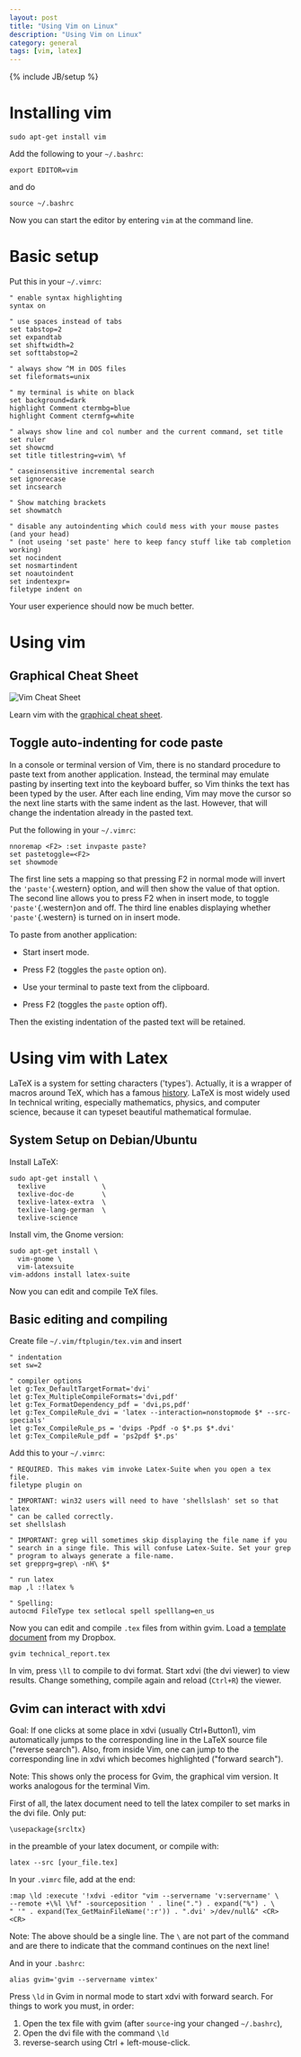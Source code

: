 ```yaml
---
layout: post
title: "Using Vim on Linux"
description: "Using Vim on Linux"
category: general
tags: [vim, latex]
---
```

{% include JB/setup %}


Installing vim
==============

    sudo apt-get install vim

Add the following to your `~/.bashrc`:

    export EDITOR=vim

and do

    source ~/.bashrc

Now you can start the editor by entering `vim` at the command line.




Basic setup
===========

Put this in your `~/.vimrc`:

    " enable syntax highlighting
    syntax on

    " use spaces instead of tabs
    set tabstop=2
    set expandtab
    set shiftwidth=2
    set softtabstop=2 
    
    " always show ^M in DOS files
    set fileformats=unix
    
    " my terminal is white on black
    set background=dark
    highlight Comment ctermbg=blue
    highlight Comment ctermfg=white
    
    " always show line and col number and the current command, set title
    set ruler
    set showcmd
    set title titlestring=vim\ %f

    " caseinsensitive incremental search
    set ignorecase
    set incsearch
    
    " Show matching brackets
    set showmatch
    
    " disable any autoindenting which could mess with your mouse pastes (and your head)
    " (not useing 'set paste' here to keep fancy stuff like tab completion working)
    set nocindent
    set nosmartindent
    set noautoindent
    set indentexpr=
    filetype indent on

Your user experience should now be much better.




Using vim
=========

Graphical Cheat Sheet
---------------------


![Vim Cheat Sheet](/images/vi-vim-cheat-sheet.gif)

Learn vim with the [graphical cheat sheet](http://www.viemu.com/a_vi_vim_graphical_cheat_sheet_tutorial.html).



Toggle auto-indenting for code paste
------------------------------------

In a console or terminal version of Vim, there is no standard procedure
to paste text from another application. Instead, the terminal may
emulate pasting by inserting text into the keyboard buffer, so Vim
thinks the text has been typed by the user. After each line ending, Vim
may move the cursor so the next line starts with the same indent as the
last. However, that will change the indentation already in the pasted
text.

Put the following in your `~/.vimrc`:

    nnoremap <F2> :set invpaste paste?
    set pastetoggle=<F2>
    set showmode 

The first line sets a mapping so that pressing F2 in normal mode will
invert the `'paste'`{.western} option, and will then show the value of
that option. The second line allows you to press F2 when in insert mode,
to toggle `'paste'`{.western}on and off. The third line enables
displaying whether `'paste'`{.western} is turned on in insert mode.

To paste from another application:

-   Start insert mode.

-   Press F2 (toggles the `paste` option on).

-   Use your terminal to paste text from the clipboard.

-   Press F2 (toggles the `paste` option off).

Then the existing indentation of the pasted text will be retained.



Using vim with Latex 
====================

LaTeX is a system for setting characters ('types'). Actually, it is a wrapper of macros around TeX, which has a famous [history](http://www.tug.org/whatis.html). LaTeX is most widely used In technical writing, especially mathematics, physics, and computer science, because it can typeset beautiful mathematical formulae.



System Setup on Debian/Ubuntu
-----------------------------

Install LaTeX:

    sudo apt-get install \
      texlive              \
      texlive-doc-de       \
      texlive-latex-extra  \
      texlive-lang-german  \
      texlive-science         

Install vim, the Gnome version:

    sudo apt-get install \
      vim-gnome \
      vim-latexsuite
    vim-addons install latex-suite

Now you can edit and compile TeX files.



Basic editing and compiling
---------------------------


Create file `~/.vim/ftplugin/tex.vim` and insert

    " indentation
    set sw=2
 
    " compiler options
    let g:Tex_DefaultTargetFormat='dvi'
    let g:Tex_MultipleCompileFormats='dvi,pdf'
    let g:Tex_FormatDependency_pdf = 'dvi,ps,pdf'
    let g:Tex_CompileRule_dvi = 'latex --interaction=nonstopmode $* --src-specials'
    let g:Tex_CompileRule_ps = 'dvips -Ppdf -o $*.ps $*.dvi'
    let g:Tex_CompileRule_pdf = 'ps2pdf $*.ps'


Add this to your `~/.vimrc`:

    " REQUIRED. This makes vim invoke Latex-Suite when you open a tex file.
    filetype plugin on
    
    " IMPORTANT: win32 users will need to have 'shellslash' set so that latex
    " can be called correctly.
    set shellslash
    
    " IMPORTANT: grep will sometimes skip displaying the file name if you
    " search in a singe file. This will confuse Latex-Suite. Set your grep
    " program to always generate a file-name.
    set grepprg=grep\ -nH\ $*
    
    " run latex
    map ,l :!latex %
    
    " Spelling:
    autocmd FileType tex setlocal spell spelllang=en_us


Now you can edit and compile `.tex` files from within gvim. Load a [template document](https://www.dropbox.com/sh/lppr2bhmrm0wpfc/KEokhp0usL) from my Dropbox.

    gvim technical_report.tex

In vim, press `\ll` to compile to dvi format. Start xdvi (the dvi viewer) to view results. Change something, compile again and reload (`Ctrl+R`) the viewer.


Gvim can interact with xdvi
--------------------------

Goal: If one clicks at some place in xdvi (usually Ctrl+Button1), vim automatically jumps to the corresponding line in the LaTeX source file ("reverse search"). Also, from inside Vim, one can jump to the corresponding line in xdvi which becomes highlighted ("forward search").

Note: This shows only the process for Gvim, the graphical vim version. It works analogous for the terminal Vim.

First of all, the latex document need to tell the latex compiler to set marks in the dvi file. Only put:

    \usepackage{srcltx}

in the preamble of your latex document, or compile with:

    latex --src [your_file.tex]

In your `.vimrc` file, add at the end:

    :map \ld :execute '!xdvi -editor "vim --servername 'v:servername' \
    --remote +\%l \%f" -sourceposition ' . line(".") . expand("%") . \
    " '" . expand(Tex_GetMainFileName(':r')) . ".dvi' >/dev/null&" <CR><CR>

Note: The above should be a single line. The `\` are not part of the command and are there to indicate that the command continues on the next line!

And in your `.bashrc`:

    alias gvim='gvim --servername vimtex'


Press `\ld` in Gvim in normal mode to start xdvi with forward search. 
For things to work you must, in order:

1. Open the tex file with gvim (after `source`-ing your changed `~/.bashrc`), 
2. Open the dvi file with the command `\ld`
3. reverse-search using Ctrl + left-mouse-click.

